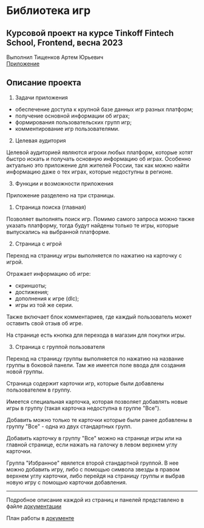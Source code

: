 # Библиотека игр

## Курсовой проект на курсе Tinkoff Fintech School, Frontend, весна 2023
Выполнил Тищенков Артем Юрьевич  
[Приложение](https://coursework-artem5725-git-application-fintech-students.vercel.app/)

## Описание проекта

1. Задачи приложения
* обеспечение доступа к крупной базе данных игр разных платформ;
* получение основной информации об играх;
* формирования пользовательских групп игр;
* комментирование игр пользователями.

2. Целевая аудитория

Целевой аудиторией являются игроки любых платформ, которые хотят быстро искать и получать основную информацию об играх. Особенно актуально это приложение для жителей России, так как можно найти информацию даже о тех играх, которые недоступны в регионе.

3. Функции и возможности приложения

Приложение разделено на три страницы.

   1. Страница поиска (главная)

Позволяет выполнять поиск игр. Помимо самого запроса можно также указать платформу, тогда будут найдены только те игры, которые выпускались на выбранной платформе.

   2. Страница с игрой

Переход на страницу игры выполняется по нажатию на карточку с игрой.

Отражает информацию об игре:
* скриншоты;
* достижения;
* дополнения к игре (dlc);
* игры из той же серии.

Также включает блок комментариев, где каждый пользователь может оставить свой отзыв об игре.

На странице есть кнопка для перехода в магазин для покупки игры.

   3. Страница с группой пользователя

Переход на страницу группы выполняется по нажатию на название группы в боковой панели. Там же имеется поле ввода для создания новой группы.

Страница содержит карточки игр, которые были добавлены пользователем в группу.

Имеется специальная карточка, которая позволяет добавлять новые игры в группу (такая карточка недоступна в группе "Все"). 

Добавить можно только те карточки которые были ранее добавлены в группу "Все" - одна из двух стандартных групп. 

Добавить карточку в группу "Все" можно на странице игры или на главной странице, если нажать на галочку в левом верхнем углу карточки.

Группа "Избранное" явялется второй стандартной группой. В нее можно добавить игру, либо с помощью символа звезды в правом верхнем углу карточки, либо перейдя на страницу группы и выбрав новую игру с помощью карточки добавления.


---

Подробное описание каждой из страниц и панелей представлено в файле [документации](/docs/Documentation.md)

План работы в [документе](https://docs.google.com/document/d/13WTdVHz9Ryd6KP_DPk-9oU5lqkoNpZbhgFTHCI-KN_M/edit)
